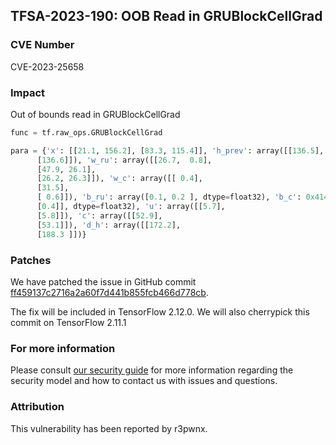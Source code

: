 ## TFSA-2023-190: OOB Read in GRUBlockCellGrad

### CVE Number
CVE-2023-25658

### Impact
Out of bounds read in GRUBlockCellGrad
```python
func = tf.raw_ops.GRUBlockCellGrad

para = {'x': [[21.1, 156.2], [83.3, 115.4]], 'h_prev': array([[136.5],
      [136.6]]), 'w_ru': array([[26.7,  0.8],
      [47.9, 26.1],
      [26.2, 26.3]]), 'w_c': array([[ 0.4],
      [31.5],
      [ 0.6]]), 'b_ru': array([0.1, 0.2 ], dtype=float32), 'b_c': 0x41414141, 'r': array([[0.3],
      [0.4]], dtype=float32), 'u': array([[5.7],
      [5.8]]), 'c': array([[52.9],
      [53.1]]), 'd_h': array([[172.2],
      [188.3 ]])}
```

### Patches
We have patched the issue in GitHub commit [ff459137c2716a2a60f7d441b855fcb466d778cb](https://github.com/tensorflow/tensorflow/commit/ff459137c2716a2a60f7d441b855fcb466d778cb).

The fix will be included in TensorFlow 2.12.0. We will also cherrypick this commit on TensorFlow 2.11.1


### For more information
Please consult [our security guide](https://github.com/tensorflow/tensorflow/blob/master/SECURITY.md) for more information regarding the security model and how to contact us with issues and questions.


### Attribution
This vulnerability has been reported by r3pwnx.
